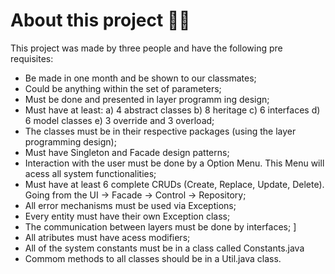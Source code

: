 # About this project :man_student: 

This project was made by three people and have the following pre requisites: 

- Be made in one month and be shown to our classmates; 
-  Could be anything within the set of parameters; 
-  Must be done and presented in layer programm ing design; 
-  Must have at least: a) 4 abstract classes b) 8 heritage c) 6 interfaces d) 6 model classes e) 3 override and 3 overload;
-  The classes must be in their respective packages (using the layer programming design); 
-  Must have Singleton and Facade design patterns; 
-  Interaction with the user must be done by a Option Menu. This Menu will acess all system functionalities; 
-  Must have at least 6 complete CRUDs (Create, Replace, Update, Delete). Going from the UI -> Facade -> Control -> Repository; 
-  All error mechanisms must be used via Exceptions; 
-  Every entity must have their own Exception class;
-  The communication between layers must be done by interfaces; ]
-  All atributes must have acess modifiers; 
-  All of the system constants must be in a class called Constants.java 
-  Commom methods to all classes should be in a Util.java class.